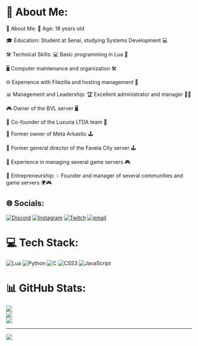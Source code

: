 # 💫 About Me:
💫 About Me:
👤 Age: 18 years old

🎓 Education: Student at Senai, studying Systems Development 💻

🛠️ Technical Skills:
💻 Basic programming in Lua 🐍

🖥️ Computer maintenance and organization 🛠️

🌐 Experience with Filezilla and hosting management 📂

📊 Management and Leadership:
🏆 Excellent administrator and manager 👨‍💼

🎮 Owner of the BVL server 🖥️

🤝 Co-founder of the Luxuria LTDA team 🚀

🏢 Former owner of Meta Arkastic 🕹️

🎯 Former general director of the Favela City server 🕹️

🎲 Experience in managing several game servers 🎮

🚀 Entrepreneurship:
💡 Founder and manager of several communities and game servers 🌍🎮


## 🌐 Socials:
[![Discord](https://img.shields.io/badge/Discord-%237289DA.svg?logo=discord&logoColor=white)](https://discord.gg/clowm_O) [![Instagram](https://img.shields.io/badge/Instagram-%23E4405F.svg?logo=Instagram&logoColor=white)](https://instagram.com/gabriel.dts_) [![Twitch](https://img.shields.io/badge/Twitch-%239146FF.svg?logo=Twitch&logoColor=white)](https://twitch.tv/clowmyk) [![email](https://img.shields.io/badge/Email-D14836?logo=gmail&logoColor=white)](mailto:dantasgames163@gmail.com) 

# 💻 Tech Stack:
![Lua](https://img.shields.io/badge/lua-%232C2D72.svg?style=for-the-badge&logo=lua&logoColor=white) ![Python](https://img.shields.io/badge/python-3670A0?style=for-the-badge&logo=python&logoColor=ffdd54) ![C](https://img.shields.io/badge/c-%2300599C.svg?style=for-the-badge&logo=c&logoColor=white) ![CSS3](https://img.shields.io/badge/css3-%231572B6.svg?style=for-the-badge&logo=css3&logoColor=white) ![JavaScript](https://img.shields.io/badge/javascript-%23323330.svg?style=for-the-badge&logo=javascript&logoColor=%23F7DF1E)
# 📊 GitHub Stats:
![](https://github-readme-stats.vercel.app/api?username=CLOWMYK&theme=dark&hide_border=false&include_all_commits=false&count_private=false)<br/>
![](https://nirzak-streak-stats.vercel.app/?user=CLOWMYK&theme=dark&hide_border=false)<br/>
![](https://github-readme-stats.vercel.app/api/top-langs/?username=CLOWMYK&theme=dark&hide_border=false&include_all_commits=false&count_private=false&layout=compact)

---
[![](https://visitcount.itsvg.in/api?id=CLOWMYK&icon=0&color=0)](https://visitcount.itsvg.in)

<!-- Proudly created with GPRM ( https://gprm.itsvg.in ) -->
